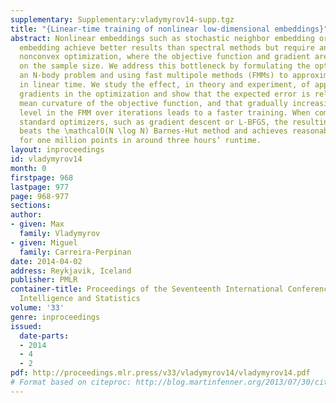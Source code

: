```yaml
---
supplementary: Supplementary:vladymyrov14-supp.tgz
title: "{Linear-time training of nonlinear low-dimensional embeddings}"
abstract: Nonlinear embeddings such as stochastic neighbor embedding or the elastic
  embedding achieve better results than spectral methods but require an expensive,
  nonconvex optimization, where the objective function and gradient are quadratic
  on the sample size. We address this bottleneck by formulating the optimization as
  an N-body problem and using fast multipole methods (FMMs) to approximate the gradient
  in linear time. We study the effect, in theory and experiment, of approximating
  gradients in the optimization and show that the expected error is related to the
  mean curvature of the objective function, and that gradually increasing the accuracy
  level in the FMM over iterations leads to a faster training. When combined with
  standard optimizers, such as gradient descent or L-BFGS, the resulting algorithm
  beats the \mathcalO(N \log N) Barnes-Hut method and achieves reasonable embeddings
  for one million points in around three hours’ runtime.
layout: inproceedings
id: vladymyrov14
month: 0
firstpage: 968
lastpage: 977
page: 968-977
sections: 
author:
- given: Max
  family: Vladymyrov
- given: Miguel
  family: Carreira-Perpinan
date: 2014-04-02
address: Reykjavik, Iceland
publisher: PMLR
container-title: Proceedings of the Seventeenth International Conference on Artificial
  Intelligence and Statistics
volume: '33'
genre: inproceedings
issued:
  date-parts:
  - 2014
  - 4
  - 2
pdf: http://proceedings.mlr.press/v33/vladymyrov14/vladymyrov14.pdf
# Format based on citeproc: http://blog.martinfenner.org/2013/07/30/citeproc-yaml-for-bibliographies/
---
```

